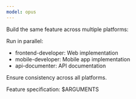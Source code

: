 ```yaml
---
model: opus
---
```


Build the same feature across multiple platforms:

Run in parallel:

- frontend-developer: Web implementation
- mobile-developer: Mobile app implementation
- api-documenter: API documentation

Ensure consistency across all platforms.

Feature specification: $ARGUMENTS
